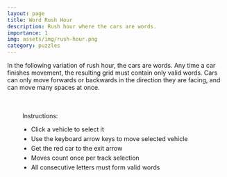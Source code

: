```yaml
---
layout: page
title: Word Rush Hour
description: Rush hour where the cars are words.
importance: 1
img: assets/img/rush-hour.png
category: puzzles
---
```


In the following variation of rush hour, the cars are words. Any time a car finishes movement, the resulting grid must contain only valid 
words. Cars can only move forwards or backwards in the direction they are facing, and can move many spaces at once.


<html>
<head>
   <title>Word Rush Hour</title>
   <style>
       #all-games-container {
           display: flex;
           flex-direction: column;
           gap: 30px;
           padding: 20px;
       }

       .game-instance {
           margin-left: 20px;
           border: none;
           padding: 20px;
           border-radius: 8px;
           background-color: #f8f8f8;
           box-shadow: 0 2px 8px rgba(0,0,0,0.1);
           outline: none;
       }

       .game-instance h3 {
           margin: 0 0 15px 0;
           font-size: 24px;
           color: #333;
       }

       .game-instance:not(:last-child)::after {
           content: '';
           display: block;
           height: 1px;
           background: linear-gradient(to right, transparent, #ccc, transparent);
           margin-top: 20px;
       }

       .game-board {
           display: grid;
           gap: 2px;
           padding: 10px;
           background-color: #ccc;
           width: fit-content;
           border: 2px solid #333;
       }

       .cell {
           width: 50px;
           height: 50px;
           background-color: #fff;
           position: relative;
           display: flex;
           align-items: center;
           justify-content: center;
           cursor: pointer;
           font-size: 24px;
           font-family: monospace;
           border-top: 2px solid #333;
           border-left: 2px solid #333;
       }

        .vehicle-container {
            position: absolute;
            top: 0;
            left: 0;
            width: 100%;
            height: 100%;
            display: flex;
            align-items: center;
            justify-content: center;
        }

        /* Add red as another vehicle option */
        .car.vehicle-red .vehicle-container {
            background-color: #f44336;
        }

       .selected .vehicle-container {
           outline: 3px solid #fff;
           outline-offset: -3px;
           box-shadow: 0 0 10px rgba(0,0,0,0.5);
       }

       .controls {
           margin-top: 20px;
       }

       .controls button {
           padding: 8px 16px;
           font-size: 16px;
           cursor: pointer;
           background-color: #fff;
           border: 2px solid #333;
           border-radius: 4px;
       }

       .controls button:hover {
           background-color: #f0f0f0;
       }

       .instructions {
           margin: 20px 20px;
           padding: 15px;
           border-radius: 5px;
       }

       .instructions ul {
           margin: 10px 0;
           padding-left: 20px;
       }

       .instructions li {
           margin: 5px 0;
       }

       .vehicle-start .vehicle-container, .vehicle-end .vehicle-container {
            position: relative;
        }

        .vehicle-start .vehicle-container::before, .vehicle-end .vehicle-container::before {
            content: "";
            position: absolute;
            width: 100%;
            height: 100%;
            background: white;
            border-radius: inherit;
            z-index: -1;
        }

        .invalid-word {
            background-color: #ffebee;
        }
   </style>
</head>
<body>
   <div class="instructions">
       <p>Instructions:</p>
       <ul>
           <li>Click a vehicle to select it</li>
           <li>Use the keyboard arrow keys to move selected vehicle</li>
           <li>Get the red car to the exit arrow</li>
           <li>Moves count once per track selection</li>
           <li>All consecutive letters must form valid words</li>
       </ul>
   </div>

   <div id="all-games-container">
       <!-- Games will be dynamically added here -->
   </div>

   <script>
       const VALID_WORDS = new Set(['EAR', 'ON', 'UP', 'AT', 'TO', 'AX', 'ATOP', 'TOP', 'TEAR', 'OX']); // Add your valid words here

       class GameInstance {
           constructor(container, initialState) {
               this.container = container;
               this.initialState = JSON.parse(JSON.stringify(initialState));
               this.gameState = JSON.parse(JSON.stringify(initialState));
               this.selectedVehicle = null;
               this.moveCount = 0;
               this.lastTrack = null;
               this.gridSize = initialState.gridSize;
               
               this.createBoard();
               this.setupEventListeners();
           }

           attachEventListeners() {
                // Clear existing listeners first
                this.container.querySelectorAll('.cell').forEach(cell => {
                    const clone = cell.cloneNode(true);
                    cell.parentNode.replaceChild(clone, cell);
                });

                // Attach new listeners
                this.container.querySelectorAll('.cell').forEach(cell => {
                    cell.addEventListener('click', (e) => this.handleCellClick(e));
                });
            }
           createBoard() {
            const board = this.container.querySelector('.game-board');
            board.innerHTML = '';
            
            // Create and add dynamic styles for this specific board
            const styleId = `board-style-${this.container.id}`;
            let styleEl = document.getElementById(styleId);
            if (!styleEl) {
                styleEl = document.createElement('style');
                styleEl.id = styleId;
                document.head.appendChild(styleEl);
            }
            
            styleEl.textContent = `
                .game-board {
                    grid-template-columns: repeat(${this.gridSize.width}, 50px);
                }
                
                .cell[data-x="${this.gridSize.width - 1}"] {
                    border-right: 2px solid #333;
                }
                
                .cell[data-y="${this.gridSize.height - 1}"] {
                    border-bottom: 2px solid #333;
                }
                
                .cell[data-x="${this.gridSize.width - 1}"][data-y="${this.gameState.redCar.y}"] {
                    border-right: none;
                }
                
                .cell[data-x="${this.gridSize.width - 1}"][data-y="${this.gameState.redCar.y}"]::after {
                    content: "→";
                    position: absolute;
                    right: -15px;
                    font-size: 24px;
                    color: #333;
                }

                .cell[data-x="${this.gridSize.width - 1}"][data-y="${this.gameState.redCar.y}"]::after {
                    content: "→";
                    position: absolute;
                    right: -22px;  /* Move it further out */
                    top: 50%;
                    transform: translateY(-50%);  /* Center vertically */
                    font-size: 20px;
                    color: #333;
                    font-weight: bold;  /* Make it bolder */
                    text-shadow: 1px 1px 1px rgba(0,0,0,0.1);  /* Add subtle shadow */
                }
            `;

            styleEl.textContent += this.gameState.vehicles.map((_, index) => `
                /* Round corners for each vehicle */
                .vehicle-${index}-start.horizontal .vehicle-container {
                    border-radius: 25px 0 0 25px;  /* Round left */
                }
                .vehicle-${index}-end.horizontal .vehicle-container {
                    border-radius: 0 25px 25px 0;  /* Round right */
                }
                .vehicle-${index}-start.vertical .vehicle-container {
                    border-radius: 25px 25px 0 0;  /* Round top */
                }
                .vehicle-${index}-end.vertical .vehicle-container {
                    border-radius: 0 0 25px 25px;  /* Round bottom */
                }

                /* Add rounding for the red car */
                .vehicle-red-start.horizontal .vehicle-container {
                    border-radius: 0px 25px 25px 0px;  /* Round left */
                }
            `).join('\n');


            styleEl.textContent += this.gameState.vehicles.map((vehicle, index) => {
                const blueShade = Math.max(30, 65 - (index * 10)); // Start at 65% blue, decrease by 10%
                return `
                    .car.vehicle-${index} .vehicle-container, .truck.vehicle-${index} .vehicle-container {
                        background-color: hsl(210, 80%, ${blueShade}%);
                    }
                `;
            }).join('\n');



            // Create cells
            for (let y = 0; y < this.gridSize.height; y++) {
                for (let x = 0; x < this.gridSize.width; x++) {
                    const cell = document.createElement('div');
                    cell.className = 'cell';
                    cell.dataset.x = x;
                    cell.dataset.y = y;
                    board.appendChild(cell);
                }
            }

            this.placeVehicles();
            this.attachEventListeners();
        }

           placeVehicles() {
               this.container.querySelectorAll('.selected').forEach(el => el.classList.remove('selected'));
               this.placeVehicle(this.gameState.redCar);
               this.gameState.vehicles.forEach(vehicle => this.placeVehicle(vehicle));
               
               if (this.selectedVehicle) {
                   this.highlightVehicle(this.selectedVehicle);
               }
           }

           validateWords() {
               // Get all letters in the grid
               const grid = Array(this.gridSize.height).fill().map(() => 
                   Array(this.gridSize.width).fill(' ')
               );

               // Fill grid with letters from vehicles
               const fillVehicleLetters = (vehicle) => {
                   for (let i = 0; i < vehicle.letters.length; i++) {
                       const x = vehicle.horizontal ? vehicle.x + i : vehicle.x;
                       const y = vehicle.horizontal ? vehicle.y : vehicle.y + i;
                       grid[y][x] = vehicle.letters[i];
                   }
               };

               fillVehicleLetters(this.gameState.redCar);
               this.gameState.vehicles.forEach(fillVehicleLetters);

               // Check rows and columns for invalid words
               let isValid = true;
               let invalidWord = '';

               // Check rows
               for (let y = 0; y < this.gridSize.height; y++) {
                   let word = '';
                   for (let x = 0; x < this.gridSize.width; x++) {
                       if (grid[y][x] !== ' ') {
                           word += grid[y][x];
                       } else if (word.length >= 2) {
                           if (!VALID_WORDS.has(word)) {
                               isValid = false;
                               invalidWord = word;
                           }
                           word = '';
                       } else {
                           word = '';
                       }
                   }
                   if (word.length >= 2 && !VALID_WORDS.has(word)) {
                       isValid = false;
                       invalidWord = word;
                   }
               }

               // Check columns
               for (let x = 0; x < this.gridSize.width; x++) {
                   let word = '';
                   for (let y = 0; y < this.gridSize.height; y++) {
                       if (grid[y][x] !== ' ') {
                           word += grid[y][x];
                       } else if (word.length >= 2) {
                           if (!VALID_WORDS.has(word)) {
                               isValid = false;
                               invalidWord = word;
                           }
                           word = '';
                       } else {
                           word = '';
                       }
                   }
                   if (word.length >= 2 && !VALID_WORDS.has(word)) {
                       isValid = false;
                       invalidWord = word;
                   }
               }

               if (!isValid) {
                   this.invalidWord = invalidWord;
               }
               return isValid;
           }

            placeVehicle(vehicle) {
                const { x, y, horizontal, letters, color } = vehicle;
                const vehicleIndex = color === 'red' ? 'red' : this.gameState.vehicles.indexOf(vehicle);
                const direction = horizontal ? 'horizontal' : 'vertical';
                const length = letters.length;

                for (let i = 0; i < length; i++) {
                    const cellX = horizontal ? x + i : x;
                    const cellY = horizontal ? y : y + i;
                    const cell = this.container.querySelector(`[data-x="${cellX}"][data-y="${cellY}"]`);

                    if (!cell) continue;

                    const vehicleContainer = document.createElement('div');
                    vehicleContainer.className = 'vehicle-container';
                    
                    cell.classList.add('car', direction, `vehicle-${vehicleIndex}`);

                    if (i === 0) {
                        cell.classList.add(`vehicle-${vehicleIndex}-start`);
                    } else if (i === length - 1) {
                        cell.classList.add(`vehicle-${vehicleIndex}-end`);
                    }

                    vehicleContainer.textContent = letters[i];
                    cell.appendChild(vehicleContainer);
                }
            }

           highlightVehicle(vehicle) {
               for (let i = 0; i < vehicle.letters.length; i++) {
                   const x = vehicle.horizontal ? vehicle.x + i : vehicle.x;
                   const y = vehicle.horizontal ? vehicle.y : vehicle.y + i;
                   const cell = this.container.querySelector(`[data-x="${x}"][data-y="${y}"]`);
                   cell.classList.add('selected');
               }
           }

           setupEventListeners() {
               document.addEventListener('keydown', (e) => {
                   if (this.selectedVehicle) {
                       this.handleKeyPress(e);
                   }
               });

               this.container.querySelector('button').addEventListener('click', () => this.resetGame());
           }

           handleCellClick(event) {
               const cell = event.target.closest('.cell');
               const x = parseInt(cell.dataset.x);
               const y = parseInt(cell.dataset.y);

               if (cell.classList.contains('car') || cell.classList.contains('truck')) {
                   const vehicle = this.findVehicle(x, y);
                   
                   // Check word validity before changing selection
                   if (this.selectedVehicle && !this.validateWords()) {
                       // Revert all moves made with invalid vehicle
                       this.gameState = JSON.parse(JSON.stringify(this.initialState));
                       this.resetGame();
                       alert(`Invalid word formation: ${this.invalidWord}`);
                       this.createBoard();
                       return;
                   }
                   
                   this.selectedVehicle = vehicle;
                   this.lastTrack = null;
                   this.placeVehicles();
               }
           }

           handleKeyPress(event) {
               if (!this.selectedVehicle) return;

               if (['ArrowUp', 'ArrowDown', 'ArrowLeft', 'ArrowRight'].includes(event.key)) {
                   event.preventDefault();
               }

               let dx = 0;
               let dy = 0;

               if (this.selectedVehicle.horizontal) {
                   if (event.key === 'ArrowLeft') dx = -1;
                   if (event.key === 'ArrowRight') dx = 1;
               } else {
                   if (event.key === 'ArrowUp') dy = -1;
                   if (event.key === 'ArrowDown') dy = 1;
               }

               if (dx !== 0 || dy !== 0) {
                   if (this.canMove(this.selectedVehicle, dx, dy)) {
                       this.moveVehicle(this.selectedVehicle, dx, dy);
                       this.checkWin();
                   }
               }
           }

           findVehicle(x, y) {
               if (this.isPointInVehicle(this.gameState.redCar, x, y)) return this.gameState.redCar;
               return this.gameState.vehicles.find(v => this.isPointInVehicle(v, x, y));
           }

           isPointInVehicle(vehicle, x, y) {
               for (let i = 0; i < vehicle.letters.length; i++) {
                   const vx = vehicle.horizontal ? vehicle.x + i : vehicle.x;
                   const vy = vehicle.horizontal ? vehicle.y : vehicle.y + i;
                   if (vx === x && vy === y) return true;
               }
               return false;
           }

           canMove(vehicle, dx, dy) {
               const newX = vehicle.x + dx;
               const newY = vehicle.y + dy;

               if (newX < 0 || newY < 0) return false;
               if (vehicle.horizontal && newX + vehicle.letters.length > this.gridSize.width) return false;
               if (!vehicle.horizontal && newY + vehicle.letters.length > this.gridSize.height) return false;

               for (let i = 0; i < vehicle.letters.length; i++) {
                   const x = vehicle.horizontal ? newX + i : newX;
                   const y = vehicle.horizontal ? newY : newY + i;
                   
                   if (this.gameState.redCar !== vehicle && 
                       this.isPointInVehicle(this.gameState.redCar, x, y)) return false;
                   
                   for (const other of this.gameState.vehicles) {
                       if (other !== vehicle && this.isPointInVehicle(other, x, y)) return false;
                   }
               }

               return true;
           }

           moveVehicle(vehicle, dx, dy) {
               const currentTrack = vehicle.horizontal ? vehicle.y : vehicle.x;
               
               if (this.selectedVehicle && (this.lastTrack === null || this.lastTrack !== currentTrack)) {
                   this.moveCount++;
                   this.container.querySelector('.moves').textContent = this.moveCount;
                   this.lastTrack = currentTrack;
               }
               
               vehicle.x += dx;
               vehicle.y += dy;
               this.createBoard();
           }

           checkWin() {
               if (this.gameState.redCar.x + this.gameState.redCar.letters.length === this.gridSize.width && 
                   this.gameState.redCar.y === this.gameState.redCar.y) {
                   alert(`Congratulations! You solved the puzzle in ${this.moveCount} moves!`);
               }
           }

           resetGame() {
               this.gameState = JSON.parse(JSON.stringify(this.initialState));
               this.selectedVehicle = null;
               this.moveCount = 0;
               this.lastTrack = null;
               this.container.querySelector('.moves').textContent = this.moveCount;
               this.createBoard();
           }
       }

       async function loadBoards() {
           try {
               const boardStates = [
                   {
                       gridSize: {
                           width: 5,
                           height: 4
                       },
                       redCar: { 
                           x: 0, y: 1, horizontal: true, color: 'red',
                           letters: [' ']
                       },
                       vehicles: [
                           { x: 0, y: 0, horizontal: true, letters: ['E', 'A', 'R']},
                           { x: 1, y: 1, horizontal: false, letters: ['T']},
                           { x: 1, y: 2, horizontal: true, letters: ['O', 'N']},
                           { x: 0, y: 3, horizontal: true, letters: ['U', 'P']},
                           { x: 3, y: 1, horizontal: false, letters: ['X']}
                       ]
                   }
               ];

               boardStates.forEach((state, index) => {
                   createGameInstance(state, index + 1);
               });
           } catch (error) {
               console.error('Error loading boards:', error);
           }
       }

       function createGameInstance(initialState, index) {
           const container = document.createElement('div');
           container.className = 'game-instance';
           
           const gameHTML = `
               <h3>Puzzle ${index}</h3>
               <div class="game-board"></div>
               <div class="controls">
                   <button>Reset</button>
                   <br>
                   <p>Moves: <span class="moves">0</span></p>
               </div>
           `;
           
           container.innerHTML = gameHTML;
           document.getElementById('all-games-container').appendChild(container);
           
           new GameInstance(container, initialState);
       }

       loadBoards();
   </script>
</body>
</html>
